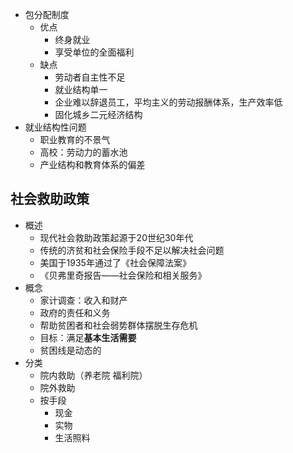 - 包分配制度
	- 优点
		- 终身就业
		- 享受单位的全面福利
	- 缺点
		- 劳动者自主性不足
		- 就业结构单一
		- 企业难以辞退员工，平均主义的劳动报酬体系，生产效率低
		- 固化城乡二元经济结构
- 就业结构性问题
	- 职业教育的不景气
	- 高校：劳动力的蓄水池
	- 产业结构和教育体系的偏差

## 社会救助政策

- 概述
	- 现代社会救助政策起源于20世纪30年代
	- 传统的济贫和社会保险手段不足以解决社会问题
	- 美国于1935年通过了《社会保障法案》
	- 《贝弗里奇报告——社会保险和相关服务》 
- 概念
	- 家计调查：收入和财产
	- 政府的责任和义务
	- 帮助贫困者和社会弱势群体摆脱生存危机
	- 目标：满足**基本生活需要**
	- 贫困线是动态的
- 分类
	- 院内救助（养老院 福利院）
	- 院外救助
	- 按手段
		- 现金
		- 实物
		- 生活照料